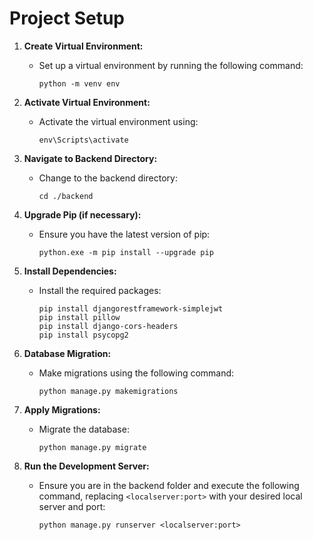 # Project Setup

1. **Create Virtual Environment:**
   - Set up a virtual environment by running the following command:
     ```
     python -m venv env
     ```

2. **Activate Virtual Environment:**
   - Activate the virtual environment using:
     ```
     env\Scripts\activate
     ```

3. **Navigate to Backend Directory:**
   - Change to the backend directory:
     ```
     cd ./backend
     ```

4. **Upgrade Pip (if necessary):**
   - Ensure you have the latest version of pip:
     ```
     python.exe -m pip install --upgrade pip
     ```

5. **Install Dependencies:**
   - Install the required packages:
     ```
     pip install djangorestframework-simplejwt
     pip install pillow
     pip install django-cors-headers
     pip install psycopg2
     ```

6. **Database Migration:**
   - Make migrations using the following command:
     ```
     python manage.py makemigrations
     ```

7. **Apply Migrations:**
   - Migrate the database:
     ```
     python manage.py migrate
     ```

8. **Run the Development Server:**
   - Ensure you are in the backend folder and execute the following command, replacing `<localserver:port>` with your desired local server and port:
     ```
     python manage.py runserver <localserver:port>
     ```
